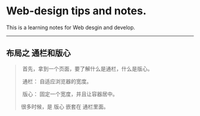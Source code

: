 # Web-design tips and notes.

This is a learning notes for Web desgin and develop.

----

## 布局之 通栏和版心

> ​	首先，拿到一个页面，要了解什么是通栏，什么是版心。
>
> ​	通栏： 自适应浏览器的宽度。
>
> ​	版心： 固定一个宽度，并且让容器居中。
>
>   很多时候，是 版心 嵌套在 通栏里面。

